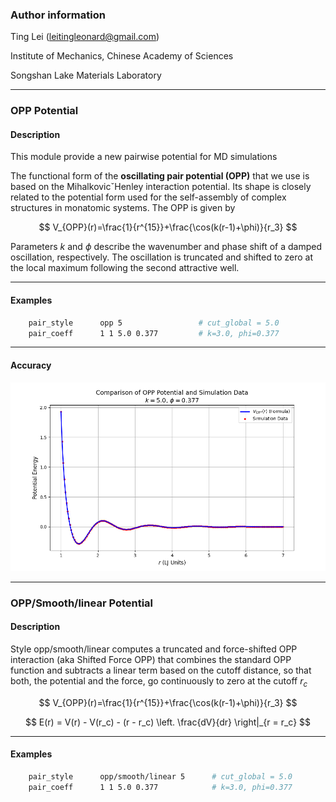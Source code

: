### Author information

Ting Lei (<leitingleonard@gmail.com>)

Institute of Mechanics, Chinese Academy of Sciences

Songshan Lake Materials Laboratory

----

### OPP Potential

#### Description

This module provide a new pairwise potential for MD simulations

The functional form of the **oscillating pair potential (OPP)** that we use is based on the MihalkovicˇHenley interaction potential. Its shape is closely related to the potential form used for the self-assembly of complex structures in monatomic systems. The OPP is given by

$$
V_{OPP}(r)=\frac{1}{r^{15}}+\frac{\cos(k(r-1)+\phi)}{r_3}
$$

Parameters $k$ and $\phi$ describe the wavenumber and phase shift of a damped oscillation, respectively. The oscillation is truncated and shifted to zero at the local maximum following the second attractive well.

----

#### Examples

```bash
    pair_style      opp 5                 # cut_global = 5.0
    pair_coeff      1 1 5.0 0.377         # k=3.0, phi=0.377
```

----

#### Accuracy

![compare](compare.png)

----

### OPP/Smooth/linear Potential

#### Description

Style opp/smooth/linear computes a truncated and force-shifted OPP interaction (aka Shifted Force OPP) that combines the standard OPP function and subtracts a linear term based on the cutoff distance, so that both, the potential and the force, go continuously to zero at the cutoff $r_c$

$$
V_{OPP}(r)=\frac{1}{r^{15}}+\frac{\cos(k(r-1)+\phi)}{r_3}
$$

$$
E(r) = V(r) - V(r_c) - (r - r_c) \left. \frac{dV}{dr} \right|_{r = r_c}
$$

----

#### Examples

```bash
    pair_style      opp/smooth/linear 5      # cut_global = 5.0
    pair_coeff      1 1 5.0 0.377            # k=3.0, phi=0.377
```